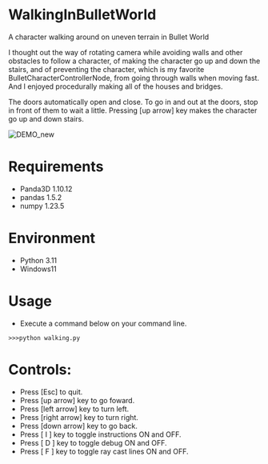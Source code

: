 # WalkingInBulletWorld

A character walking around on uneven terrain in Bullet World

I thought out the way of rotating camera while avoiding walls and other obstacles to follow a character, of making the character go up and down the stairs, and of preventing the character, which is my favorite BulletCharacterControllerNode, from going through walls when moving fast. And I enjoyed procedurally making all of the houses and bridges. 

The doors automatically open and close. To go in and out at the doors, stop in front of them to wait a little. Pressing [up arrow] key makes the character go up and down stairs. 

![DEMO_new](https://user-images.githubusercontent.com/48859041/233696155-3bfe126e-ed1f-47d3-9937-a8623c39cca1.png)

# Requirements
* Panda3D 1.10.12
* pandas 1.5.2
* numpy 1.23.5

# Environment
* Python 3.11
* Windows11

# Usage
* Execute a command below on your command line.
```
>>>python walking.py
```

# Controls:
* Press [Esc] to quit.
* Press [up arrow] key to go foward.
* Press [left arrow] key to turn left.
* Press [right arrow] key to turn right.
* Press [down arrow] key to go back.
* Press [ I ] key to toggle instructions ON and OFF.
* Press [ D ] key to toggle debug ON and OFF.
* Press [ F ] key to toggle ray cast lines ON and OFF.
